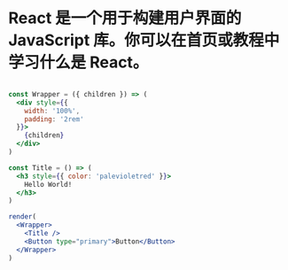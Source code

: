 # React 是一个用于构建用户界面的 JavaScript 库。你可以在首页或教程中学习什么是 React。

```jsx live=true noInline=true

const Wrapper = ({ children }) => (
  <div style={{
    width: '100%',
    padding: '2rem'
  }}>
    {children}
  </div>
)

const Title = () => (
  <h3 style={{ color: 'palevioletred' }}>
    Hello World!
  </h3>
)

render(
  <Wrapper>
    <Title />
    <Button type="primary">Button</Button>
  </Wrapper>
)

```